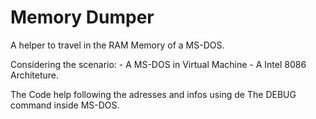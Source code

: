 # Memory Dumper

A helper to travel in the RAM Memory of a MS-DOS.

Considering the scenario:
	- A MS-DOS in Virtual Machine
	- A Intel 8086 Architeture.

The Code help following the adresses and infos using de The DEBUG command inside MS-DOS.


